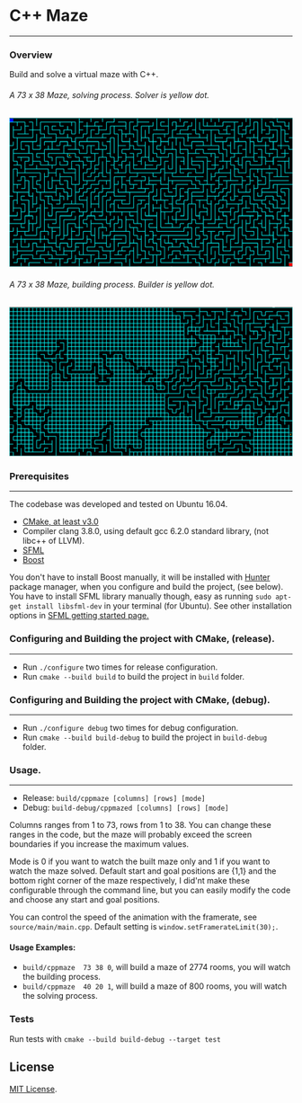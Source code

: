 
# C++ Maze
---

### Overview
Build and solve a virtual maze with C++.


<!-- | Service | System | Compiler | Status | -->
<!-- | ------- | ------ | -------- | -----: | -->
<!-- |  [Travis-CI](https://travis-ci.org/drumaddict/cpp-maze) | Ubuntu 14.04 | GCC 4.8, Clang 3.5 | [![Build Status](https://travis-ci.org/drumaddict/cpp-maze.svg?branch=master)](https://travis-ci.org/drumaddict/cpp-maze) | -->
<!-- |  [Travis-CI](https://travis-ci.org/drumaddict/cpp-maze) | macOS | AppleClang 7.3 | [![Build Status](https://travis-ci.org/drumaddict/cpp-maze.svg?branch=master)](https://travis-ci.org/drumaddict/cpp-maze) | -->
<!-- |  [Coverity](https://scan.coverity.com/projects/drumaddict-cpp-maze) | Ubuntu 14.04 | GCC 4.8, Clang 3.5 | [![Coverity Build Status](https://scan.coverity.com/projects/13445/badge.svg)](https://scan.coverity.com/projects/drumaddict-cpp-maze) | -->
<!-- |  [CodeCov](https://codecov.io/gh/drumaddict/cpp-maze) |   |  | [![Test Coverage](https://codecov.io/gh/drumaddict/cpp-maze/branch/master/graph/badge.svg)](https://codecov.io/gh/drumaddict/cpp-maze) | -->
<!-- |  [Codedocs](https://codedocs.xyz/drumaddict/cpp-maze/) |    |   | [![Documentation](https://codedocs.xyz/drumaddict/cpp-maze.svg)](https://codedocs.xyz/drumaddict/cpp-maze/) | -->


###### A 73 x 38 Maze, solving process. Solver is yellow dot.
![screenshot](https://github.com/drumaddict/cpp-maze/blob/master/screenshots/cppmaze1.png)

###### A 73 x 38 Maze, building process. Builder is yellow dot.
![screenshot](https://github.com/drumaddict/cpp-maze/blob/master/screenshots/cppmaze2.png)


### Prerequisites
---
The codebase was developed and tested on Ubuntu 16.04.

* [CMake, at least v3.0](https://cmake.org/)
*  Compiler clang 3.8.0, using default gcc 6.2.0 standard library, (not libc++ of LLVM).
* [SFML]( https://www.sfml-dev.org/index.php)
* [Boost](http://www.boost.org/)

You don't have to install Boost manually, it will be installed with [Hunter](https://github.com/ruslo/hunter) package manager,
when you configure and build the project, (see below).
You have to install SFML library manually though, easy as running `sudo apt-get install libsfml-dev` in your terminal
(for Ubuntu). See other installation options in [SFML getting started page.](https://www.sfml-dev.org/tutorials/2.4/start-linux.php)

### Configuring and Building the project with CMake, (release).
---
* Run `./configure` two times for release configuration.
* Run `cmake --build build` to build the project in `build` folder.
### Configuring and Building the project with CMake, (debug).
---
* Run `./configure debug` two times for debug configuration.
* Run `cmake --build build-debug` to build the project in `build-debug` folder.

### Usage.
---
* Release: `build/cppmaze [columns] [rows] [mode]`
* Debug: `build-debug/cppmazed [columns] [rows] [mode]`

Columns ranges from 1 to 73, rows from 1 to 38.
You can change these ranges in the code, but the maze will probably exceed the
screen boundaries if you increase the maximum values.

Mode is 0 if you want to watch the built maze only and 1 if you want to watch the
maze solved.
Default start and goal positions are {1,1} and the bottom right corner of the maze respectively,
I did'nt make these configurable through the command line, but you can easily modify the code
and choose any start and goal positions.

You can control the speed of the animation with the framerate, see `source/main/main.cpp`.
Default setting is  `window.setFramerateLimit(30);`.

#### Usage Examples:
* `build/cppmaze  73 38 0`, will build  a maze of 2774 rooms, you will watch the building process.
* `build/cppmaze  40 20 1`, will build  a maze of 800 rooms, you will watch the solving process.

### Tests
Run tests with `cmake --build build-debug --target test`


## License
 [MIT License](http://opensource.org/licenses/MIT).

